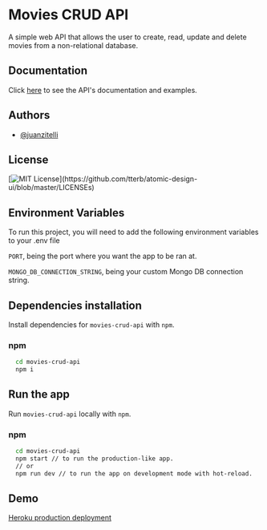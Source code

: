 # Movies CRUD API

A simple web API that allows the user to create, read, update and delete movies from a non-relational database.

## Documentation

Click [here](https://documenter.getpostman.com/view/9310909/UUy7aPdm) to see the API's documentation and examples.

## Authors

- [@juanzitelli](https://www.github.com/juanzitelli)

## License

[![MIT License](https://img.shields.io/apm/l/atomic-design-ui.svg?)](https://github.com/tterb/atomic-design-ui/blob/master/LICENSEs)

## Environment Variables

To run this project, you will need to add the following environment variables to your .env file

`PORT`, being the port where you want the app to be ran at.

`MONGO_DB_CONNECTION_STRING`, being your custom Mongo DB connection string.

## Dependencies installation

Install dependencies for `movies-crud-api` with `npm`.

### npm

```bash
  cd movies-crud-api
  npm i
```

## Run the app

Run `movies-crud-api` locally with `npm`.

### npm

```bash
  cd movies-crud-api
  npm start // to run the production-like app.
  // or
  npm run dev // to run the app on development mode with hot-reload.
```

## Demo

[Heroku production deployment](https://movies-crud-api.herokuapp.com/)
